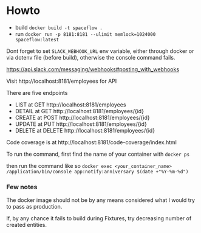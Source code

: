 # Howto

* build `docker build -t spaceflow .`
* run `docker run -p 8181:8181 --ulimit memlock=1024000 spaceflow:latest`

Dont forget to set `SLACK_WEBHOOK_URL` env variable, either through docker
or via dotenv file (before build), otherwise the console command fails.

https://api.slack.com/messaging/webhooks#posting_with_webhooks

Visit http://localhost:8181/employees for API

There are five endpoints
* LIST at GET http://localhost:8181/employees
* DETAIL at GET http://localhost:8181/employees/{id}
* CREATE at POST http://localhost:8181/employees/{id}
* UPDATE at PUT http://localhost:8181/employees/{id}
* DELETE at DELETE http://localhost:8181/employees/{id}


Code coverage is at http://localhost:8181/code-coverage/index.html


To run the command, first find the name of your container with `docker ps`

then run the command like so
`docker exec <your_container_name> /application/bin/console app:notify:anniversary $(date +"%Y-%m-%d")`

### Few notes

The docker image should not be by any means considered what I would try 
to pass as production.

If, by any chance it fails to build during Fixtures, try decreasing
number of created entities.



